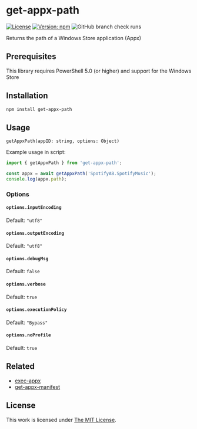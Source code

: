 # get-appx-path

[![License](https://img.shields.io/github/license/idleberg/node-get-appx-path?color=blue&style=for-the-badge)](https://github.com/idleberg/node-get-appx-path/blob/main/LICENSE)
[![Version: npm](https://img.shields.io/npm/v/get-appx-path?style=for-the-badge)](https://www.npmjs.org/package/get-appx-path)
![GitHub branch check runs](https://img.shields.io/github/check-runs/idleberg/node-get-appx-path/main?style=for-the-badge)

Returns the path of a Windows Store application (Appx)

## Prerequisites

This library requires PowerShell 5.0 (or higher) and support for the Windows Store

## Installation

```sh
npm install get-appx-path
```

## Usage

`getAppxPath(appID: string, options: Object)`

Example usage in script:

```js
import { getAppxPath } from 'get-appx-path';

const appx = await getAppxPath('SpotifyAB.SpotifyMusic');
console.log(appx.path);
```

### Options

#### `options.inputEncoding`

Default: `"utf8"`

#### `options.outputEncoding`

Default: `"utf8"`

#### `options.debugMsg`

Default: `false`

#### `options.verbose`

Default: `true`

#### `options.executionPolicy`

Default: `"Bypass"`

#### `options.noProfile`

Default: `true`

## Related

- [exec-appx](https://www.npmjs.com/package/exec-appx)
- [get-appx-manifest](https://www.npmjs.com/package/get-appx-manifest)

## License

This work is licensed under [The MIT License](LICENSE).
